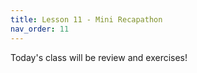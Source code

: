 ```yaml
---
title: Lesson 11 - Mini Recapathon
nav_order: 11
---
```


Today's class will be review and exercises!
